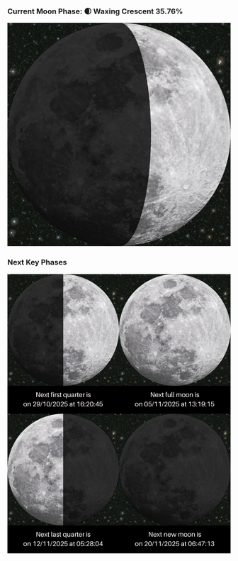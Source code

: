 ### Current Moon Phase: 🌒 Waxing Crescent 35.76%
![Moon Phase](moonphase.png)
### Next Key Phases
![Gallery](gallery.png)
